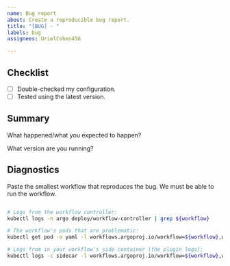 ```yaml
---
name: Bug report
about: Create a reproducible bug report.
title: "[BUG] - "
labels: bug
assignees: UrielCohen456

---
```


## Checklist

<!-- Do NOT open an issue until you have: --> 

* [ ] Double-checked my configuration.
* [ ] Tested using the latest version.

## Summary

What happened/what you expected to happen?

What version are you running?

## Diagnostics

Paste the smallest workflow that reproduces the bug. We must be able to run the workflow.

```yaml

```

```bash
# Logs from the workflow controller:
kubectl logs -n argo deploy/workflow-controller | grep ${workflow} 

# The workflow's pods that are problematic:
kubectl get pod -o yaml -l workflows.argoproj.io/workflow=${workflow},workflow.argoproj.io/phase!=Succeeded

# Logs from in your workflow's side container (the plugin logs):
kubectl logs -c sidecar -l workflows.argoproj.io/workflow=${workflow},workflow.argoproj.io/phase!=Succeeded
```
